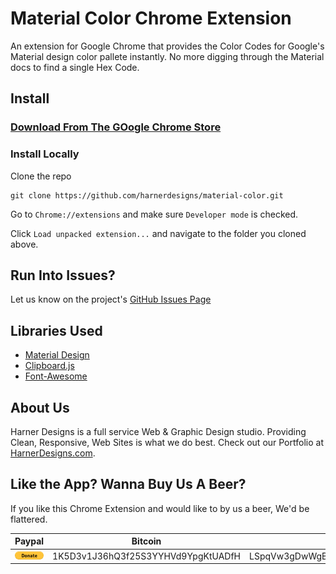 # Material Color Chrome Extension

An extension for Google Chrome that provides the Color Codes for Google's Material design color pallete instantly. No more digging through the Material docs to find a single Hex Code.

## Install 

### [Download From The GOogle Chrome Store](https://chrome.google.com/webstore/detail/material-color-palette-cl/daejjicekmhkbpgahnhfmpmjhojhpane)

### Install Locally

Clone the repo

```
git clone https://github.com/harnerdesigns/material-color.git
```

Go to ```Chrome://extensions``` and make sure ```Developer mode``` is checked.

Click ```Load unpacked extension...``` and navigate to the folder you cloned above.



## Run Into Issues?

Let us know on the project's [GitHub Issues Page](https://github.com/harnerdesigns/material-color/issues)

## Libraries Used

*   [Material Design](https://material.io/guidelines/style/color.html)
*   [Clipboard.js](https://clipboardjs.com/)
*   [Font-Awesome](http://fontawesome.io/)

## About Us

Harner Designs is a full service Web & Graphic Design studio. Providing Clean, Responsive, Web Sites is what we do best. Check out our Portfolio at [HarnerDesigns.com](http://harnerdesigns.com).


## Like the App? Wanna Buy Us A Beer?

If you like this Chrome Extension and would like to by us a beer, We'd be flattered.

| Paypal | Bitcoin | Litecoin |
|------------------------------------------------------------------------------------------------------------------|------------------------------------|------------------------------------|
| [![](img/btn_donate_LG.gif)](https://www.paypal.com/cgi-bin/webscr?cmd=_s-xclick&hosted_button_id=3U4LLKF93P22J) | 1K5D3v1J36hQ3f25S3YYHVd9YpgKtUADfH | LSpqVw3gDwWgBcrBarX663TwZdGZrXfmQ7 |